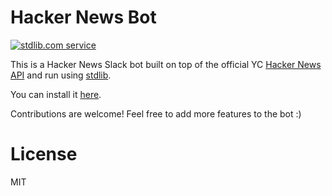 # Hacker News Bot
[![stdlib.com service](https://img.shields.io/badge/stdlib-0.1.6-green.svg?raw=true "stdlib.com service")](https://stdlib.com/services/nemo/slack-bot)

This is a Hacker News Slack bot built on top of the official YC [Hacker News API](https://github.com/HackerNews/API) and run using [stdlib](https://stdlib.com/services/nemo/slack-bot).

You can install it [here](https://f.stdlib.com/nemo/slack-bot).

Contributions are welcome! Feel free to add more features to the bot :)

# License
MIT
